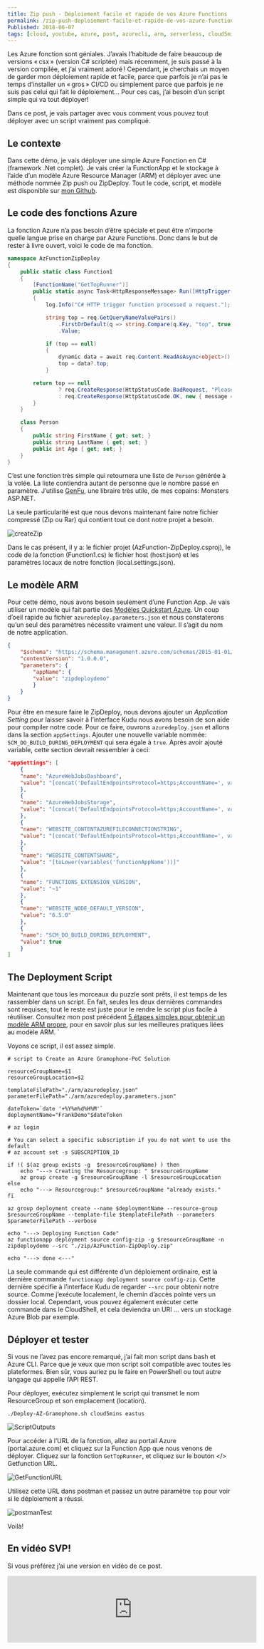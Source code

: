 ```yaml
---
title: Zip push - Déploiement facile et rapide de vos Azure Functions
permalink: /zip-push-deploiement-facile-et-rapide-de-vos-azure-functions
Published: 2018-06-07
tags: [cloud, youtube, azure, post, azurecli, arm, serverless, cloud5minutes, functions, zip push, zipdeploy, sansserver, déploiement]
---
```


Les Azure fonction sont géniales. J’avais l’habitude de faire beaucoup de versions « csx » (version C# scriptée) mais récemment, je suis passé à la version compilée, et j’ai vraiment adoré ! Cependant, je cherchais un moyen de garder mon déploiement rapide et facile, parce que parfois je n’ai pas le temps d’installer un « gros » CI/CD ou simplement parce que parfois je ne suis pas celui qui fait le déploiement... Pour ces cas, j’ai besoin d’un script simple qui va tout déployer! 

Dans ce post, je vais partager avec vous comment vous pouvez tout déployer avec un script vraiment pas compliqué.

## Le contexte

Dans cette démo, je vais déployer une simple Azure Fonction en C# (framework .Net complet). Je vais créer la FunctionApp et le stockage à l’aide d’un modèle Azure Resource Manager (ARM) et déployer avec une méthode nommée Zip push ou ZipDeploy. Tout le code, script, et modèle est disponible sur [mon Github](https://github.com/FBoucher/GetStarted-AzFunction-ZipDeploy).

## Le code des fonctions Azure

La fonction Azure n’a pas besoin d’être spéciale et peut être n’importe quelle langue prise en charge par Azure Functions. Donc dans le but de rester à livre ouvert, voici le code de ma fonction. 

```csharp
namespace AzFunctionZipDeploy
{
    public static class Function1
    {
        [FunctionName("GetTopRunner")]
        public static async Task<HttpResponseMessage> Run([HttpTrigger(AuthorizationLevel.Function, "get", "post", Route = null)]HttpRequestMessage req, TraceWriter log)
        {
            log.Info("C# HTTP trigger function processed a request.");

            string top = req.GetQueryNameValuePairs()
                .FirstOrDefault(q => string.Compare(q.Key, "top", true) == 0)
                .Value;

            if (top == null)
            {
                dynamic data = await req.Content.ReadAsAsync<object>();
                top = data?.top;
            }

        return top == null
                ? req.CreateResponse(HttpStatusCode.BadRequest, "Please pass a number to get your top x runner on the query string or in the request body")
                : req.CreateResponse(HttpStatusCode.OK, new { message = $"Hello, here is your Top {top} runners", runners = A.ListOf<Person>(int.Parse(top)) });
        }
    }

    class Person
    {
        public string FirstName { get; set; }
        public string LastName { get; set; }
        public int Age { get; set; }
    }
}
```

C’est une fonction très simple qui retournera une liste de `Person` générée à la volée. La liste contiendra autant de personne que le nombre passé en paramètre. J’utilise [GenFu](https://github.com/MisterJames/GenFu), une libraire très utile, de mes copains: Monsters ASP.NET.

La seule particularité est que nous devons maintenant faire notre fichier compressé (Zip ou Rar) qui contient tout ce dont notre projet a besoin.

![createZip](/content/images/2018/06/createZip.png)

Dans le cas présent, il y a: le fichier projet (AzFunction-ZipDeploy.csproj), le code de la fonction (Function1.cs) le fichier host (host.json) et les paramètres locaux de notre fonction (local.settings.json).

## Le modèle ARM 

Pour cette démo, nous avons besoin seulement d’une Function App. Je vais utiliser un modèle qui fait partie des [Modèles Quickstart Azure](https://github.com/Azure/azure-quickstart-templates/tree/master/101-function-app-create-dynamic). Un coup d’oeil rapide au fichier `azuredeploy.parameters.json` et nous constaterons qu’un seul des paramètres nécessite vraiment une valeur. Il s’agit du nom de notre application.

```json
{
    "$schema": "https://schema.management.azure.com/schemas/2015-01-01/deploymentParameters.json#",
    "contentVersion": "1.0.0.0",
    "parameters": {
        "appName": {
        "value": "zipdeploydemo"
        }
    }
}
```

Pour être en mesure faire le ZipDeploy, nous devons ajouter un *Application Setting* pour laisser savoir à l’interface Kudu nous avons besoin de son aide pour compiler notre code. Pour ce faire, ouvrons `azuredeploy.json` et allons dans la section `appSettings`. Ajouter une nouvelle variable nommée: `SCM_DO_BUILD_DURING_DEPLOYMENT` qui sera égale à `true`. Après avoir ajouté variable, cette section devrait ressembler à ceci:
 
```json
"appSettings": [
    {
    "name": "AzureWebJobsDashboard",
    "value": "[concat('DefaultEndpointsProtocol=https;AccountName=', variables('storageAccountName'), ';AccountKey=', listKeys(variables('storageAccountid'),'2015-05-01-preview').key1)]"
    },
    {
    "name": "AzureWebJobsStorage",
    "value": "[concat('DefaultEndpointsProtocol=https;AccountName=', variables('storageAccountName'), ';AccountKey=', listKeys(variables('storageAccountid'),'2015-05-01-preview').key1)]"
    },
    {
    "name": "WEBSITE_CONTENTAZUREFILECONNECTIONSTRING",
    "value": "[concat('DefaultEndpointsProtocol=https;AccountName=', variables('storageAccountName'), ';AccountKey=', listKeys(variables('storageAccountid'),'2015-05-01-preview').key1)]"
    },
    {
    "name": "WEBSITE_CONTENTSHARE",
    "value": "[toLower(variables('functionAppName'))]"
    },
    {
    "name": "FUNCTIONS_EXTENSION_VERSION",
    "value": "~1"
    },
    {
    "name": "WEBSITE_NODE_DEFAULT_VERSION",
    "value": "6.5.0"
    },
    {
    "name": "SCM_DO_BUILD_DURING_DEPLOYMENT",
    "value": true
    }
]
```

## The Deployment Script

Maintenant que tous les morceaux du puzzle sont prêts, il est temps de les rassembler dans un script. En fait, seules les deux dernières commandes sont requises; tout le reste est juste pour le rendre le script plus facile à réutiliser. Consultez mon post précédent [5 étapes simples pour obtenir un modèle ARM propre](http://www.frankysnotes.com/2018/05/5-simple-steps-to-get-clean-arm-template.html), pour en savoir plus sur les meilleures pratiques liées au modèle ARM. `

Voyons ce script, il est assez simple.

    # script to Create an Azure Gramophone-PoC Solution

    resourceGroupName=$1
    resourceGroupLocation=$2

    templateFilePath="./arm/azuredeploy.json"
    parameterFilePath="./arm/azuredeploy.parameters.json"

    dateToken=`date '+%Y%m%d%H%M'`
    deploymentName="FrankDemo"$dateToken

    # az login

    # You can select a specific subscription if you do not want to use the default
    # az account set -s SUBSCRIPTION_ID

    if !( $(az group exists -g  $resourceGroupName) ) then
        echo "---> Creating the Resourcegroup: " $resourceGroupName
        az group create -g $resourceGroupName -l $resourceGroupLocation
    else
        echo "---> Resourcegroup:" $resourceGroupName "already exists."
    fi

    az group deployment create --name $deploymentName --resource-group $resourceGroupName --template-file $templateFilePath --parameters $parameterFilePath --verbose

    echo "---> Deploying Function Code"
    az functionapp deployment source config-zip -g $resourceGroupName -n zipdeploydemo --src "./zip/AzFunction-ZipDeploy.zip"

    echo "---> done <---"

La seule commande qui est différente d’un déploiement ordinaire, est la dernière commande `functionapp deployment source config-zip`. Cette dernière spécifie à l’interface Kudu de regarder `--src` pour obtenir notre source. Comme j’exécute localement, le chemin d’accès pointe vers un dossier local. Cependant, vous pouvez également exécuter cette commande dans le CloudShell, et cela deviendra un URI ... vers un stockage Azure Blob par exemple.

## Déployer et tester

Si vous ne l’avez pas encore remarqué, j’ai fait mon script dans bash et Azure CLI. Parce que je veux que mon script soit compatible avec toutes les plateformes. Bien sûr, vous auriez pu le faire en PowerShell ou tout autre langage qui appelle l’API REST.

Pour déployer, exécutez simplement le script qui transmet le nom ResourceGroup et son emplacement (location).

    ./Deploy-AZ-Gramophone.sh cloud5mins eastus

![ScriptOutputs](/content/images/2018/06/ScriptOutputs.png)

Pour accéder à l’URL de la fonction, allez au portail Azure (portal.azure.com) et cliquez sur la Function App que nous venons de déployer. Cliquez sur la fonction `GetTopRunner`, et cliquez sur le bouton </> Getfunction URL.

![GetFunctionURL](/content/images/2018/06/GetFunctionURL.png)

Utilisez cette URL dans postman et passez un autre paramètre `top` pour voir si le déploiement a réussi.

![postmanTest](/content/images/2018/06/postmanTest.png)

Voilà!

## En vidéo SVP!

Si vous préférez j’ai une version en vidéo de ce post. 

<div class="container">
<iframe  class="youtubevideo" width="560"  src="https://www.youtube.com/embed/7pkd_VNVmh8" frameborder="0" allow="autoplay; encrypted-media" allowfullscreen></iframe>
</div>